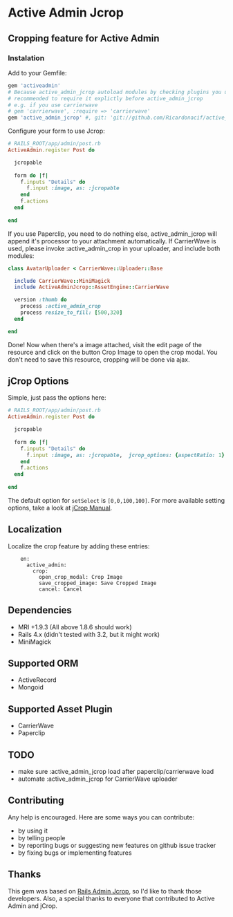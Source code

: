 # Active Admin Jcrop

## Cropping feature for Active Admin ##

### Instalation ###
Add to your Gemfile:
```ruby
gem 'activeadmin'
# Because active_admin_jcrop autoload modules by checking plugins you use, it's
# recommended to require it explictly before active_admin_jcrop
# e.g. if you use carrierwave
# gem 'carrierwave', :require => 'carrierwave'
gem 'active_admin_jcrop' #, git: 'git://github.com/Ricardonacif/active_admin_jcrop.git'
```

Configure your form to use Jcrop:

```ruby
# RAILS_ROOT/app/admin/post.rb
ActiveAdmin.register Post do

  jcropable
  
  form do |f|                         
    f.inputs "Details" do
      f.input :image, as: :jcropable
    end                      
    f.actions
  end              
  
end

```

If you use Paperclip, you need to do nothing else, active_admin_jcrop will append it's processor to your attachment automatically. If CarrierWave is used, please invoke :active_admin_crop in your uploader, and include both modules:

```ruby
class AvatarUploader < CarrierWave::Uploader::Base

  include CarrierWave::MiniMagick
  include ActiveAdminJcrop::AssetEngine::CarrierWave

  version :thumb do
    process :active_admin_crop
    process resize_to_fill: [500,320]
  end

end
```

Done! Now when there's a image attached, visit the edit page of the resource and click  on the button Crop Image to open the crop modal. You don't need to save this resource, cropping will be done via ajax.

## jCrop Options ##

Simple, just pass the options here:
```ruby
# RAILS_ROOT/app/admin/post.rb
ActiveAdmin.register Post do

  jcropable
  
  form do |f|                         
    f.inputs "Details" do
      f.input :image, as: :jcropable,  jcrop_options: {aspectRatio: 1}
    end                      
    f.actions
  end              
  
end

```
The default option for ```setSelect``` is ```[0,0,100,100]```. For more available setting options, take a look at [jCrop Manual](http://deepliquid.com/content/Jcrop_Manual.html).
## Localization ##

Localize the crop feature by adding these entries:

        en:
          active_admin:
            crop:
              open_crop_modal: Crop Image
              save_cropped_image: Save Cropped Image
              cancel: Cancel


## Dependencies ##

* MRI +1.9.3 (All above 1.8.6 should work)
* Rails 4.x (didn't tested with 3.2, but it might work)
* MiniMagick

## Supported ORM ##

* ActiveRecord
* Mongoid

## Supported Asset Plugin ##

* CarrierWave
* Paperclip

## TODO ##

* make sure :active_admin_jcrop load after paperclip/carrierwave load
* automate :active_admin_jcrop for CarrierWave uploader

## Contributing ##

Any help is encouraged. Here are some ways you can contribute:

* by using it
* by telling people
* by reporting bugs or suggesting new features on github issue tracker
* by fixing bugs or implementing features

## Thanks ##

This gem was based on [Rails Admin Jcrop](https://github.com/janx/rails_admin_jcrop), so I'd like to thank those developers. Also, a special thanks to everyone that contributed to Active Admin and jCrop.